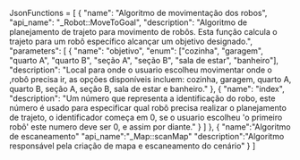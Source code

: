 JsonFunctions = [
    {
        "name": "Algoritmo de movimentação dos robos",
        "api_name": "_Robot::MoveToGoal",
        "description": "Algoritmo de planejamento de trajeto para movimento de robôs. Esta função calcula o trajeto para um robô específico alcançar um objetivo designado.",
        "parameters": [
            {
                "name": "objetivo",
                "enum": ["cozinha", "garagem", "quarto A", "quarto B", "seção A", "seção B", "sala de estar", "banheiro"],
                "description": "Local para onde o usuario escolheu movimentar onde o ,robô precisa ir, as opções disponíveis incluem: cozinha, garagem, quarto A, quarto B, seção A, seção B, sala de estar e banheiro."
            },
            {
                "name": "index",
                "description": "Um número que representa a identificação do robo, este número é usado para especificar qual robô precisa realizar o planejamento de trajeto, o identificador começa em 0, se o usuario escolheu 'o primeiro robô' este numero deve ser 0, e assim por diante."
            }
         ]
    },
    {
        "name":"Algoritmo de escaneamento"
        "api_name":"_Map::scanMap"
        "description":"Algoritmo responsável pela criação de mapa e escaneamento do cenário"
    }
]